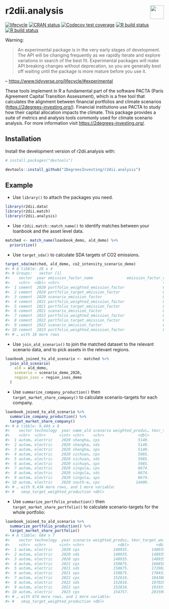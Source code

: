 
<!-- README.md is generated from README.Rmd. Please edit that file -->

# r2dii.analysis <a href='https://github.com/2DegreesInvesting/r2dii.analysis'><img src='https://imgur.com/A5ASZPE.png' align='right' height='43' /></a>

<!-- badges: start -->

[![lifecycle](https://img.shields.io/badge/lifecycle-experimental-orange.svg)](https://www.tidyverse.org/lifecycle/#experimental)
[![CRAN
status](https://www.r-pkg.org/badges/version/r2dii.analysis)](https://CRAN.R-project.org/package=r2dii.analysis)
[![Codecov test
coverage](https://codecov.io/gh/2degreesinvesting/r2dii.analysis/branch/master/graph/badge.svg)](https://codecov.io/gh/2degreesinvesting/r2dii.analysis?branch=master)
[![R build
status](https://github.com/2DegreesInvesting/r2dii.analysis/workflows/R-CMD-check/badge.svg)](https://github.com/2DegreesInvesting/r2dii.analysis/actions)
[![R build
status](https://github.com/2degreesinvesting/r2dii.analysis/workflows/R-CMD-check/badge.svg)](https://github.com/2degreesinvesting/r2dii.analysis/actions)
<!-- badges: end -->

Warning:

> An experimental package is in the very early stages of development.
> The API will be changing frequently as we rapidly iterate and explore
> variations in search of the best fit. Experimental packages will make
> API breaking changes without deprecation, so you are generally best
> off waiting until the package is more mature before you use it.

– <https://www.tidyverse.org/lifecycle/#experimental>

These tools implement in R a fundamental part of the software PACTA
(Paris Agreement Capital Transition Assessment), which is a free tool
that calculates the alignment between financial portfolios and climate
scenarios (<https://2degrees-investing.org/>). Financial institutions
use PACTA to study how their capital allocation impacts the climate.
This package provides a suite of metrics and analysis tools commonly
used for climate scenario analysis. For more information visit
<https://2degrees-investing.org/>.

## Installation

Install the development version of r2dii.analysis with:

``` r
# install.packages("devtools")

devtools::install_github("2DegreesInvesting/r2dii.analysis")
```

## Example

  - Use `library()` to attach the packages you need.

<!-- end list -->

``` r
library(r2dii.data)
library(r2dii.match)
library(r2dii.analysis)
```

  - Use `r2dii.match::match_name()` to identify matches between your
    loanbook and the asset level data.

<!-- end list -->

``` r
matched <- match_name(loanbook_demo, ald_demo) %>%
  prioritize()
```

  - Use `target_sda()` to calculate SDA targets of CO2 emissions.

<!-- end list -->

``` r
target_sda(matched, ald_demo, co2_intensity_scenario_demo)
#> # A tibble: 28 x 4
#> # Groups:   sector [1]
#>    sector  year emission_factor_name               emission_factor_value
#>    <chr>  <dbl> <chr>                                              <dbl>
#>  1 cement  2020 portfolio_weighted_emission_factor                 0.664
#>  2 cement  2020 portfolio_target_emission_factor                   0.669
#>  3 cement  2020 scenario_emission_factor                           0.7  
#>  4 cement  2021 portfolio_weighted_emission_factor                 0.665
#>  5 cement  2021 portfolio_target_emission_factor                   0.612
#>  6 cement  2021 scenario_emission_factor                           0.64 
#>  7 cement  2022 portfolio_weighted_emission_factor                 0.666
#>  8 cement  2022 portfolio_target_emission_factor                   0.555
#>  9 cement  2022 scenario_emission_factor                           0.580
#> 10 cement  2023 portfolio_weighted_emission_factor                 0.667
#> # … with 18 more rows
```

  - Use `join_ald_scenario()` to join the matched dataset to the
    relevant scenario data, and to pick assets in the relevant regions.

<!-- end list -->

``` r
loanbook_joined_to_ald_scenario <- matched %>% 
  join_ald_scenario(
    ald = ald_demo, 
    scenario = scenario_demo_2020, 
    region_isos = region_isos_demo
  )
```

  - Use `summarize_company_production()` then
    `target_market_share_company()` to calculate scenario-targets for
    each company.

<!-- end list -->

``` r
loanbook_joined_to_ald_scenario %>% 
  summarize_company_production() %>% 
  target_market_share_company()
#> # A tibble: 9,444 x 8
#>    sector technology  year name_ald scenario weighted_produc… tmsr_target_wei…
#>    <chr>  <chr>      <int> <chr>    <chr>               <dbl>            <dbl>
#>  1 autom… electric    2020 shangha… cps                 5140.            5140.
#>  2 autom… electric    2020 shangha… sds                 5140.            5140.
#>  3 autom… electric    2020 shangha… sps                 5140.            5140.
#>  4 autom… electric    2020 sichuan… cps                 5985.            5985.
#>  5 autom… electric    2020 sichuan… sds                 5985.            5985.
#>  6 autom… electric    2020 sichuan… sps                 5985.            5985.
#>  7 autom… electric    2020 singula… cps                 8674.            8674.
#>  8 autom… electric    2020 singula… sds                 8674.            8674.
#>  9 autom… electric    2020 singula… sps                 8674.            8674.
#> 10 autom… electric    2020 south-e… cps                14409.           14409.
#> # … with 9,434 more rows, and 1 more variable:
#> #   smsp_target_weighted_production <dbl>
```

  - Use `summarize_portfolio_production()` then
    `target_market_share_portfolio()` to calculate scenario-targets for
    the whole portfolio:

<!-- end list -->

``` r
loanbook_joined_to_ald_scenario %>% 
  summarize_portfolio_production() %>% 
  target_market_share_portfolio()
#> # A tibble: 684 x 7
#>    sector technology  year scenario weighted_produc… tmsr_target_wei…
#>    <chr>  <chr>      <int> <chr>               <dbl>            <dbl>
#>  1 autom… electric    2020 cps               148935.          148935.
#>  2 autom… electric    2020 sds               148935.          148935.
#>  3 autom… electric    2020 sps               148935.          148935.
#>  4 autom… electric    2021 cps               150875.          166850.
#>  5 autom… electric    2021 sds               150875.          172982.
#>  6 autom… electric    2021 sps               150875.          170433.
#>  7 autom… electric    2022 cps               152816.          184388.
#>  8 autom… electric    2022 sds               152816.          197029.
#>  9 autom… electric    2022 sps               152816.          191931.
#> 10 autom… electric    2023 cps               154757.          201599.
#> # … with 674 more rows, and 1 more variable:
#> #   smsp_target_weighted_production <dbl>
```
